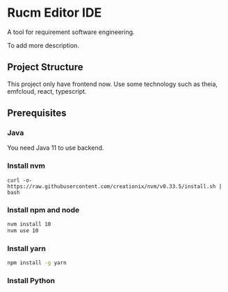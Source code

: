 # Rucm Editor IDE

A tool for requirement software engineering.

To add more description.


## Project Structure

This project only have frontend now. Use some technology such as theia, emfcloud, react, typescript.

## Prerequisites

### Java

You need Java 11 to use backend.

### Install nvm

```
curl -o- https://raw.githubusercontent.com/creationix/nvm/v0.33.5/install.sh | bash
```

### Install npm and node

~~~bash
nvm install 10
nvm use 10
~~~

### Install yarn

~~~bash
npm install -g yarn
~~~

### Install Python
